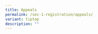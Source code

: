 ```yaml
---
title: Appeals
permalink: /sec-1-registration/appeals/
variant: tiptap
description: ""
---
```

<p></p>